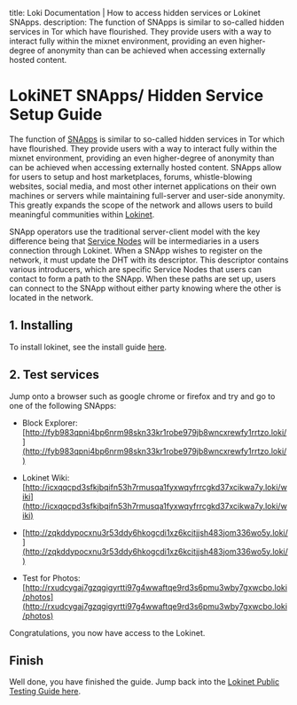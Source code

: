title: Loki Documentation | How to access hidden services or Lokinet SNApps.
description: The function of SNApps is similar to so-called hidden services in Tor which have flourished. They provide users with a way to interact fully within the mixnet environment, providing an even higher-degree of anonymity than can be achieved when accessing externally hosted content.

# LokiNET SNApps/ Hidden Service Setup Guide

The function of [SNApps](../SNApps.md) is similar to so-called hidden services in Tor which have flourished. They provide users with a way to interact fully within the mixnet environment, providing an even higher-degree of anonymity than can be achieved when accessing externally hosted content. SNApps allow for users to setup and host marketplaces, forums, whistle-blowing websites, social media, and most other internet applications on their own machines or servers while maintaining full-server and user-side anonymity. This greatly expands the scope of the network and allows users to build meaningful communities within [Lokinet](../../LokinetOverview/).

SNApp operators use the traditional server-client model with the key difference being that [Service Nodes](../../ServiceNodes/SNOverview.md) will be intermediaries in a users connection through Lokinet. When a SNApp wishes to register on the network, it must update the DHT with its descriptor. This descriptor contains various introducers, which are specific Service Nodes that users can contact to form a path to the SNApp. When these paths are set up, users can connect to the SNApp without either party knowing where the other is located in the network.

## 1. Installing

To install lokinet, see the install guide [here](../../Lokinet/Guides/Install.md).

## 2. Test services
Jump onto a browser such as google chrome or firefox and try and go to one of the following SNApps:

- Block Explorer: [http://fyb983qpni4bp6nrm98skn33kr1robe979jb8wncxrewfy1rrtzo.loki/](http://fyb983qpni4bp6nrm98skn33kr1robe979jb8wncxrewfy1rrtzo.loki/)

- Lokinet Wiki: [http://icxqqcpd3sfkjbqifn53h7rmusqa1fyxwqyfrrcgkd37xcikwa7y.loki/wiki](http://icxqqcpd3sfkjbqifn53h7rmusqa1fyxwqyfrrcgkd37xcikwa7y.loki/wiki)

- [http://zqkddypocxnu3r53ddy6hkogcdi1xz6kcitjjsh483jom336wo5y.loki/](http://zqkddypocxnu3r53ddy6hkogcdi1xz6kcitjjsh483jom336wo5y.loki/)

- Test for Photos: [http://rxudcygaj7gzqgigyrtti97g4wwaftqe9rd3s6pmu3wby7gxwcbo.loki/photos](http://rxudcygaj7gzqgigyrtti97g4wwaftqe9rd3s6pmu3wby7gxwcbo.loki/photos)

Congratulations, you now have access to the Lokinet.

## Finish

Well done, you have finished the guide. Jump back into the [Lokinet Public Testing Guide here](../PublicTestingGuide/#3-joining-a-lokinet-irc-chat).
